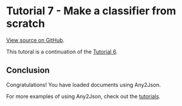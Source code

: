 # Tutorial 7 - Make a classifier from scratch

[View source on GitHub](https://github.com/RomualdRousseau/Any2Json-Examples).

This tutoral is a continuation of the [Tutorial 6](tutorial_6.md).

## Conclusion

Congratulations! You have loaded documents using Any2Json.

For more examples of using Any2Json, check out the [tutorials](index.md).